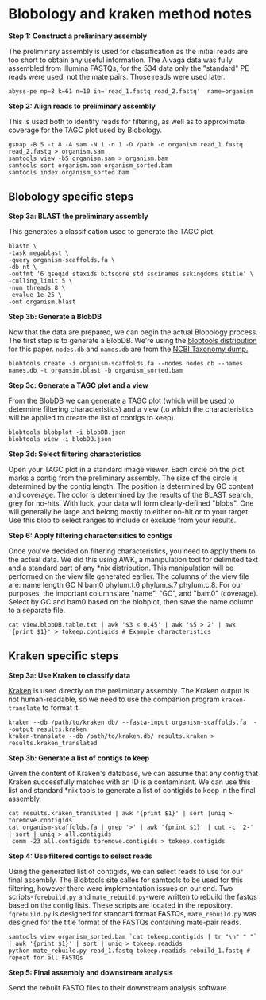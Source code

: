 # Blobology and kraken method notes

**Step 1: Construct a preliminary assembly**

The preliminary assembly is used for classification as the initial reads are too short to obtain any useful information. The A.vaga data was fully assembled from Illumina FASTQs, for the 534 data only the "standard" PE reads were used, not the mate pairs. Those reads were used later. 

    abyss-pe np=8 k=61 n=10 in='read_1.fastq read_2.fastq'  name=organism

**Step 2: Align reads to preliminary assembly**

This is used both to identify reads for filtering, as well as to approximate coverage for the TAGC plot used by Blobology.

    gsnap -B 5 -t 8 -A sam -N 1 -n 1 -D /path -d organism read_1.fastq read_2.fastq > organism.sam
    samtools view -bS organism.sam > organism.bam
    samtools sort organism.bam organism_sorted.bam
    samtools index organism_sorted.bam

## Blobology specific steps
**Step 3a: BLAST the preliminary assembly**

This generates a classification used to generate the TAGC plot.

    blastn \
    -task megablast \
    -query organism-scaffolds.fa \
    -db nt \
    -outfmt '6 qseqid staxids bitscore std sscinames sskingdoms stitle' \
    -culling_limit 5 \
    -num_threads 8 \
    -evalue 1e-25 \
    -out organism.blast

**Step 3b: Generate a BlobDB**

Now that the data are prepared, we can begin the actual Blobology process. The first step is to generate a BlobDB. We're using the [blobtools distribution](https://github.com/DRL/blobtools) for this paper. `nodes.db` and `names.db` are from the [NCBI Taxonomy dump.](ftp://ftp.ncbi.nlm.nih.gov/pub/taxonomy/)

    blobtools create -i organism-scaffolds.fa --nodes nodes.db --names names.db -t organsim.blast -b organism_sorted.bam

**Step 3c: Generate a TAGC plot and a view**

From the BlobDB we can generate a TAGC plot (which will be used to determine filtering characteristics) and a view (to which the characteristics will be applied to create the list of contigs to keep).

    blobtools blobplot -i blobDB.json
    blobtools view -i blobDB.json

**Step 3d: Select filtering characteristics**

Open your TAGC plot in a standard image viewer. Each circle on the plot marks a contig from the preliminary assembly. The size of the circle is determined by the contig length. The position is determined by GC content and coverage. The color is determined by the results of the BLAST search, grey for no-hits. With luck, your data will form clearly-defined "blobs". One will generally be large and belong mostly to either no-hit or to your target. Use this blob to select ranges to include or exclude from your results. 

**Step 6: Apply filtering characterisitics to contigs**

Once you've decided on filtering characteristics, you need to apply them to the actual data. We did this using AWK, a manipulation tool for delimited text and a standard part of any *nix distribution. This manipulation will be performed on the view file generated earlier. The columns of the view file are: name length  GC  N   bam0    phylum.t.6  phylum.s.7  phylum.c.8. For our purposes, the important columns are "name", "GC", and "bam0" (coverage). Select by GC and bam0 based on the blobplot, then save the name column to a separate file.

    cat view.blobDB.table.txt | awk '$3 < 0.45' | awk '$5 > 2' | awk '{print $1}' > tokeep.contigids # Example characteristics

## Kraken specific steps 

**Step 3a: Use Kraken to classify data**

[Kraken](https://ccb.jhu.edu/software/kraken/) is used directly on the preliminary assembly. The Kraken output is not human-readable, so we need to use the companion program `kraken-translate` to format it.

    kraken --db /path/to/kraken.db/ --fasta-input organism-scaffolds.fa  --output results.kraken
    kraken-translate --db /path/to/kraken.db/ results.kraken > results.kraken_translated
    
**Step 3b: Generate a list of contigs to keep**

Given the content of Kraken's database, we can assume that any contig that Kraken successfully matches with an ID is a contaminant. We can use this list and standard \*nix tools to generate a list of contigids to keep in the final assembly.

    cat results.kraken_translated | awk '{print $1}' | sort |uniq > toremove.contigids
    cat organism-scaffolds.fa | grep '>' | awk '{print $1}' | cut -c '2-' | sort | uniq > all.contigids
     comm -23 all.contigids toremove.contigids > tokeep.contigids

**Step 4: Use filtered contigs to select reads**

Using the generated list of contigids, we can select reads to use for our final assembly. The Blobtools site calles for samtools to be used for this filtering, however there were implementation issues on our end. Two scripts-`fqrebuild.py` and `mate_rebuild.py`-were written to rebuild the fastqs based on the contig lists. These scripts are located in the repository. `fqrebuild.py` is designed for standard format FASTQs, `mate_rebuild.py` was designed for the title format of the FASTQs containing mate-pair reads.

    samtools view organism_sorted.bam `cat tokeep.contigids | tr "\n" " "` | awk '{print $1}' | sort | uniq > tokeep.readids
    python mate_rebuild.py read_1.fastq tokeep.readids rebuild_1.fastq # repeat for all FASTQs
    
**Step 5: Final assembly and downstream analysis**

Send the rebuilt FASTQ files to their downstream analysis software.